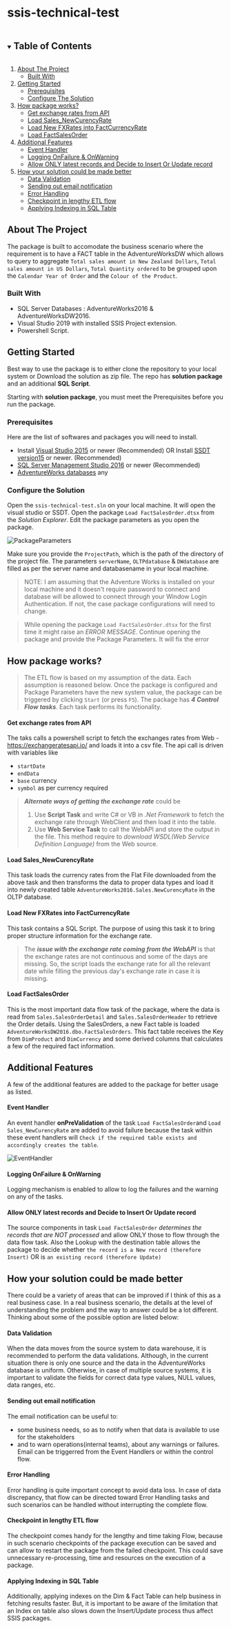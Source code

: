 # ssis-technical-test


<details open="open">
  <summary><h2 style="display: inline-block">Table of Contents</h2></summary>
  <ol>
    <li>
      <a href="#about-the-project">About The Project</a>
      <ul><li><a href="#built-with">Built With</a></li></ul>
    </li>
    <li>
      <a href="#getting-started">Getting Started</a>
      <ul><li><a href="#prerequisites">Prerequisites</a></li>
          <li><a href="#Configure The Solution">Configure The Solution</a></li>
      </ul>
    </li>
    <li>
      <a href="#how-package-works?">How package works?</a>
      <ul>
        <li><a href="#get-exchange-rates-from-api">Get exchange rates from API</a></li>
        <li><a href="#load-sales_sewcurencyrate">Load Sales_NewCurencyRate</a></li>
        <li><a href="#load-new-fxrates-into-factcurrencyrate">Load New FXRates into FactCurrencyRate</a></li>
        <li><a href="#load-factsalesorder">Load FactSalesOrder</a></li>
      </ul>
    </li>
    <li>
      <a href="#additional-features">Additional Features</a>
      <ul>
        <li><a href="#event-handler">Event Handler</a></li>
        <li><a href="#logging-onfailure-&-onwarning">Logging OnFailure & OnWarning</a></li>
        <li><a href="#allow-only-latest-records-and-decide-to-insert-or-update-record">Allow ONLY latest records and Decide to Insert Or Update record</a></li>
      </ul>
    </li>
    <li>
      <a href="#how-your-solution-could-be-made-better">How your solution could be made better</a>
      <ul>
        <li><a href="#data-Validation">Data Validation</a></li>
        <li><a href="#sending-out-email-notification">Sending out email notification</a></li>
        <li><a href="#rrror-handling">Error Handling</a></li>
        <li><a href="#checkpoint-in-lengthy-etl-flow">Checkpoint in lengthy ETL flow</a></li>
        <li><a href="#applying-indexing-in-sql-table">Applying Indexing in SQL Table</a></li>
      </ul>
    </li>
  </ol>
</details>



## About The Project
The package is built to accomodate the business scenario where the requirement is to have a FACT table in the AdventureWorksDW which allows to query to aggregate `Total sales amount in New Zealand Dollars`, `Total sales amount in US Dollars`, `Total Quantity ordered` to be grouped upon the `Calendar Year of Order` and the `Colour of the Product`.

### Built With

* SQL Server Databases : AdventureWorks2016 & AdventureWorksDW2016.
* Visual Studio 2019 with installed SSIS Project extension.
* Powershell Script.


## Getting Started
Best way to use the package is to either clone the repository to your local system or Download the solution as zip file. The repo has **solution package**  and an additional **SQL Script**. 

Starting with **solution package**, you must meet the Prerequisites before you run the package. 

### Prerequisites
Here are the list of softwares and packages you will need to install.
* Install [Visual Studio 2015](https://visualstudio.microsoft.com/vs/older-downloads/) or newer (Recommended)  OR Install [SSDT version15](https://docs.microsoft.com/en-us/sql/ssdt/previous-releases-of-sql-server-data-tools-ssdt-and-ssdt-bi?view=sql-server-ver15) or newer. (Recommended)
* [SQL Server Management Studio 2016](https://docs.microsoft.com/en-us/sql/ssms/release-notes-ssms?view=sql-server-ver15) or newer (Recommended)
* [AdventureWorks databases](https://docs.microsoft.com/en-us/sql/samples/adventureworks-install-configure?view=sql-server-ver15&tabs=ssms) any

### Configure the Solution 
Open the `ssis-technical-test.sln` on your local machine. It will open the visual studio or SSDT.  Open the package `Load FactSalesOrder.dtsx` from the *Solution Explorer*. Edit the package parameters as you open the package.

![PackageParameters](https://github.com/NimNagpal/Daemon/blob/master/screenshots/PackageParameter.png?raw=true)

Make sure you provide the `ProjectPath`, which is the path of the directory of the project file. The parameters `serverName`, `OLTPdatabase` & `DWdatabase` are filled as per the server name and databasename in your local machine.

> NOTE: I am assuming that the Adventure Works is installed on your local machine and it doesn't require password to connect and database will be allowed to connect through your Window Login Authentication. If not, the case package configurations will need to change. 

> While opening the package `Load FactSalesOrder.dtsx` for the first time it might raise an *ERROR MESSAGE*. Continue opening the package and provide the Package Parameters. It will fix the error 


## How package works? 
> The ETL flow is based on my assumption of the data. Each assumption is reasoned below.
Once the package is configured and Package Parameters have the new system value, the package can be triggered by clicking `Start` (or press `F5`). The package has ***4 Control Flow tasks***. Each task performs its functionality. 

#### Get exchange rates from API
The taks calls a powershell script to fetch the exchanges rates from Web - https://exchangeratesapi.io/ and loads it into a csv file. The api call is driven with variables like
- `startDate`
- `endData` 
- `base` currency 
- `symbol` as per currency required 


> ***Alternate ways of getting the exchange rate*** could be
> 1. Use **Script Task** and write C# or VB in  *.Net Framework* to fetch the exchange rate through WebClient and then load it into the table.
> 2. Use **Web Service Task** to call the WebAPI and store the output in the file. This method require to *download WSDL(Web Service Definition Language)* from the Web source.  

#### Load Sales_NewCurencyRate
This task loads the currency rates from the Flat File downloaded from the above task and then transforms the data to proper data types and load it into newly created table `AdventureWorks2016.Sales.NewCurencyRate` in the OLTP database. 

#### Load New FXRates into FactCurrencyRate
This task contains a SQL Script. The purpose of using this task it to bring proper structure information for the exchange rate. 

>The ***issue with the exchange rate coming from the WebAPI*** is that the exchange rates are not continuous and some of the days are missing. So, the script loads the exchange rate for all the relevant date while filling the previous day's exchange rate in case it is missing.

#### Load FactSalesOrder
This is the most important data flow task of the package, where the data is read from `Sales.SalesOrderDetail` and `Sales.SalesOrderHeader` to retrieve the Order details. Using the SalesOrders,  a new Fact table is loaded `AdventureWorksDW2016.dbo.FactSalesOrders`. This fact table receives the Key from `DimProduct` and `DimCurrency` and some derived columns that calculates a few of the required fact information.

## Additional Features
A few of the additional features are added to the package for better usage as listed.

#### Event Handler
An event handler **onPreValidation** of the task `Load FactSalesOrder`and `Load Sales_NewCurencyRate` are added to avoid failure because the task within these event handlers will `Check if the required table exists and accordingly creates the table`.

![EventHandler](https://github.com/NimNagpal/Daemon/blob/master/screenshots/eventHandler.png)

#### Logging OnFailure & OnWarning
Logging mechanism is enabled to allow to log the failures and the warning on any of the tasks.

#### Allow ONLY latest records and Decide to Insert Or Update record
The source components in task `Load FactSalesOrder` *determines the records that are NOT processed* and allow ONLY those to flow through the data flow task. Also the Lookup with the destination table allows the package to decide whether `the record is a New record (therefore Insert)` OR is `an existing record (therefore Update)`

## How your solution could be made better
There could be a variety of areas that can be improved if I think of this as a real business case. In a real business scenario, the details at the level of understanding the problem and the way to answer could be a lot different. Thinking about some of the possible option are listed below:

#### Data Validation
When the data moves from the source system to data warehouse, it is recommended to perform the data validations. Although, in the current situation there is only one source and the data in the AdventureWorks database is uniform. Otherwise, in case of multiple source systems, it is important to validate the fields for correct data type values, NULL values, data ranges, etc. 

#### Sending out email notification
The email notification can be useful to:
- some business needs, so as to notify when that data is available to use for the stakeholders
- and to warn operations(internal teams), about any warnings or failures.
Email can be triggerred from the Event Handlers or within the control flow.

#### Error Handling
Error handling is quite important concept to avoid data loss. In case of data discrepancy, that flow can be directed toward Error Handling tasks and such scenarios can be handled without interrupting the complete flow.

#### Checkpoint in lengthy ETL flow
The checkpoint comes handy for the lengthy and time taking Flow, because in such scenario checkpoints of the package execution can be saved and can allow to restart the package  from the failed checkpoint. This could save unnecessary re-processing, time and resources on the execution of a package.

#### Applying Indexing in SQL Table
Additionally, applying indexes on the Dim & Fact Table can help business in fetching results faster. But, it is important to be aware of the limitation that an Index on table also slows down the Insert/Update process thus affect SSIS packages.  




